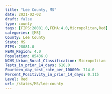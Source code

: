```yaml
---
title: "Lee County, MS"
date: 2021-02-02
draft: false
type: county
tags: [FIPS:28081.0,FEMA:4.0,Micropolitan,Red]
categories: [MS]
County: Lee County
State: MS
FIPS: 28081.0
FEMA_Region: 4.0
Population: 85436.0
NCHS_Urban_Rural_Classification: Micropolitan
Tests_in_prior_14_days: 610.0
Fourteen_day_test_rate_per_100000: 714.0
Percent_Positivity_in_prior_14_days: 0.115
Level: Red
url: /states/MS/lee-county
---
```



